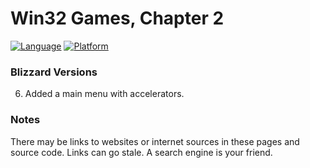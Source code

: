 # Win32 Games, Chapter 2
[![Language](https://img.shields.io/badge/Language%20-C++-blue.svg)](https://github.com/GeorgePimpleton/Win32-games/)
[![Platform](https://img.shields.io/badge/Platform%20-Win32-blue.svg)](https://github.com/GeorgePimpleton/Win32-games/)
### Blizzard Versions

6. Added a main menu with accelerators.

### Notes
There may be links to websites or internet sources in these pages and source code. Links can go stale. A search engine is your friend.
